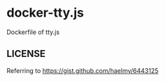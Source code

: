 docker-tty.js
=============

Dockerfile of tty.js

LICENSE
-------

Referring to https://gist.github.com/haelmy/6443125

